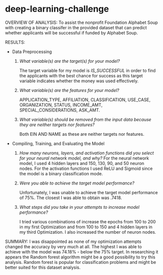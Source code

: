 # deep-learning-challenge


OVERVIEW OF ANALYSIS:
To assist the nonprofit Foundation Alphabet Soup with creating a binary classifer in the provided dataset that can predict whether applicants will be successful if funded by Alphabet Soup.

RESULTS:

  * Data Preprocessing
    1.  _What variable(s) are the target(s) for your model?_

        The target variable for my model is _IS_SUCCESSFUL_ in order to find the applicants with the best chance for success as this target variable indicates whether the money was used effectively.
        
    3.  _What variable(s) are the features for your model?_

         APPLICATION_TYPE, AFFILIATION, CLASSIFICATION, USE_CASE, ORGANIZATION, STATUS, INCOME_AMT, SPECIAL_CONSIDERATIONS, ASK_AMT.
        
    4.   _What variable(s) should be removed from the input data because they are neither targets nor features?_

         Both EIN AND NAME as these are neither targets nor features.

  * Compiling, Training, and Evaluating the Model
    1. _How many neurons, layers, and activation functions did you select for your neural network model, and why?_
       For the neural network model, I used 4 hidden layers and 150, 130, 90, and 50 neuron nodes.  For the activation functions I used ReLU and Sigmoid since the model is a binary classification mode.


    2. _Were you able to achieve the target model performance?_

       Unfortunately, I was unable to achieve the target model performance of 75%.  The closest I was able to obtain was .7418.

    3. _What steps did you take in your attempts to increase model performance?_
   
       I tried various combinations of increase the epochs from 100 to 200 in my first Optimization and from 100 to 150 and 4 hidden layers in my third Optimization.  I also increased the number of neuron nodes.

SUMMARY:
I was disappointed as none of my optimization attempts changed the accuracy by very much at all.  The highest I was able to achieve with the model was 74.18% - below the 75% target.  In researching it appears the Random forest algorithm might be a good possibility to try this analysis.  Random forest is popular for classification problems and might be better suited for this dataset analysis.


